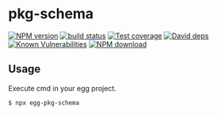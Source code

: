 # pkg-schema



[![NPM version][npm-image]][npm-url]
[![build status][travis-image]][travis-url]
[![Test coverage][codecov-image]][codecov-url]
[![David deps][david-image]][david-url]
[![Known Vulnerabilities][snyk-image]][snyk-url]
[![NPM download][download-image]][download-url]

[npm-image]: https://img.shields.io/npm/v/pkg-schema.svg?style=flat-square
[npm-url]: https://npmjs.org/package/pkg-schema
[travis-image]: https://img.shields.io/travis/{{org}}/pkg-schema.svg?style=flat-square
[travis-url]: https://travis-ci.org/{{org}}/pkg-schema
[codecov-image]: https://codecov.io/gh/{{org}}/pkg-schema/branch/master/graph/badge.svg
[codecov-url]: https://codecov.io/gh/{{org}}/pkg-schema
[david-image]: https://img.shields.io/david/{{org}}/pkg-schema.svg?style=flat-square
[david-url]: https://david-dm.org/{{org}}/pkg-schema
[snyk-image]: https://snyk.io/test/npm/pkg-schema/badge.svg?style=flat-square
[snyk-url]: https://snyk.io/test/npm/pkg-schema
[download-image]: https://img.shields.io/npm/dm/pkg-schema.svg?style=flat-square
[download-url]: https://npmjs.org/package/pkg-schema

## Usage

Execute cmd in your egg project.

```bash
$ npx egg-pkg-schema
```
